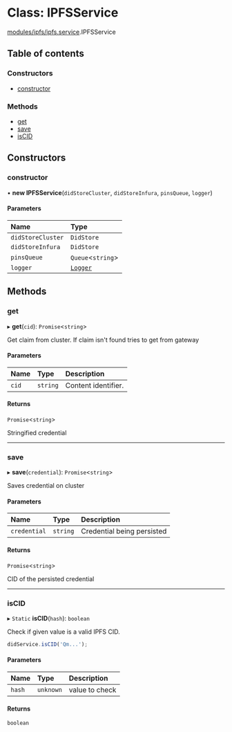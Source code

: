 # Class: IPFSService

[modules/ipfs/ipfs.service](../modules/modules_ipfs_ipfs_service.md).IPFSService

## Table of contents

### Constructors

- [constructor](modules_ipfs_ipfs_service.IPFSService.md#constructor)

### Methods

- [get](modules_ipfs_ipfs_service.IPFSService.md#get)
- [save](modules_ipfs_ipfs_service.IPFSService.md#save)
- [isCID](modules_ipfs_ipfs_service.IPFSService.md#iscid)

## Constructors

### constructor

• **new IPFSService**(`didStoreCluster`, `didStoreInfura`, `pinsQueue`, `logger`)

#### Parameters

| Name | Type |
| :------ | :------ |
| `didStoreCluster` | `DidStore` |
| `didStoreInfura` | `DidStore` |
| `pinsQueue` | `Queue`<`string`\> |
| `logger` | [`Logger`](modules_logger_logger_service.Logger.md) |

## Methods

### get

▸ **get**(`cid`): `Promise`<`string`\>

Get claim from cluster. If claim isn't found tries to get from gateway

#### Parameters

| Name | Type | Description |
| :------ | :------ | :------ |
| `cid` | `string` | Content identifier. |

#### Returns

`Promise`<`string`\>

Stringified credential

___

### save

▸ **save**(`credential`): `Promise`<`string`\>

Saves credential on cluster

#### Parameters

| Name | Type | Description |
| :------ | :------ | :------ |
| `credential` | `string` | Credential being persisted |

#### Returns

`Promise`<`string`\>

CID of the persisted credential

___

### isCID

▸ `Static` **isCID**(`hash`): `boolean`

Check if given value is a valid IPFS CID.

```typescript
didService.isCID('Qm...');
```

#### Parameters

| Name | Type | Description |
| :------ | :------ | :------ |
| `hash` | `unknown` | value to check |

#### Returns

`boolean`
